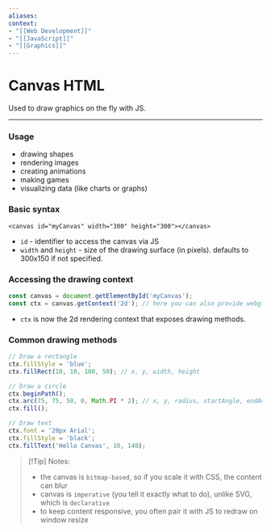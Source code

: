 ```yaml
---
aliases:
context:
- "[[Web Development]]"
- "[[JavaScript]]"
- "[[Graphics]]"
---
```


# Canvas HTML

Used to draw graphics on the fly with JS.

---
### Usage
- drawing shapes
- rendering images
- creating animations
- making games
- visualizing data (like charts or graphs)

### Basic syntax
``` 
<canvas id="myCanvas" width="300" height="300"></canvas>
```
- `id` - identifier to access the canvas via JS
- `width` and `height` - size of the drawing surface (in pixels). defaults to 300x150 if not specified.

### Accessing the drawing context
``` js
const canvas = document.getElementById('myCanvas');
const ctx = canvas.getContext('2d'); // here you can also provide webgl, webgl12, webhpu, bitmaprenderer
```
- `ctx` is now the 2d rendering context that exposes drawing methods.

### Common drawing methods
``` js
// Draw a rectangle
ctx.fillStyle = 'blue';
ctx.fillRect(10, 10, 100, 50); // x, y, width, height

// Draw a circle
ctx.beginPath();
ctx.arc(75, 75, 50, 0, Math.PI * 2); // x, y, radius, startAngle, endAngle
ctx.fill();

// Draw text
ctx.font = '20px Arial';
ctx.fillStyle = 'black';
ctx.fillText('Hello Canvas', 10, 140);
```

> [!Tip] Notes:
> - the canvas is `bitmap-based`, so if you scale it with CSS, the content can blur
> - canvas is `imperative` (you tell it exactly what to do), unlike SVG, which is `declarative`
> - to keep content responsive, you often pair it with JS to redraw on window resize